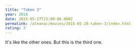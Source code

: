 ```yaml
---
title: "Taken 3"
year: 2014
date: 2015-05-27T23:00:00.000Z
permalink: /almanac/movies/2015-05-28-taken-3/index.html
rating: 3
---
```


It's like the other ones. But this is the third one.
